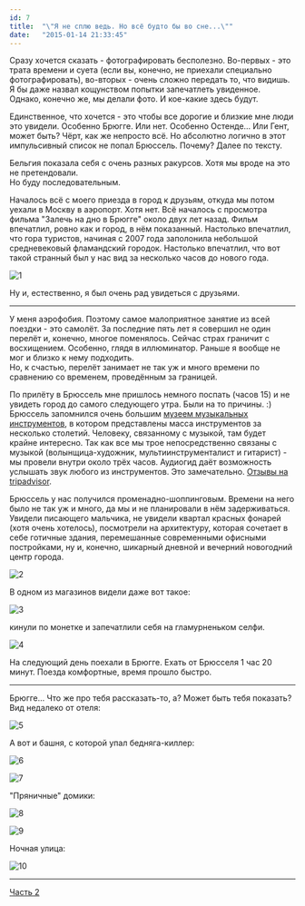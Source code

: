 ```yaml
---
id: 7
title:  "\"Я не сплю ведь. Но всё будто бы во сне...\""
date:   "2015-01-14 21:33:45"
---
```


Сразу хочется сказать - фотографировать бесполезно. Во-первых - это трата времени и 
суета (если вы, конечно, не приехали специально фотографировать), во-вторых - очень 
сложно передать то, что видишь. Я бы даже назвал кощунством попытки запечатлеть увиденное.  
Однако, конечно же, мы делали фото. И кое-какие здесь будут.

Единственное, что хочется - это чтобы все дорогие и близкие мне люди это увидели.
Особенно Брюгге. Или нет. Особенно Остенде... Или Гент, может быть? Чёрт, как же 
непросто всё. Но абсолютно логично в этот импульсивный список не попал Брюссель.
Почему? Далее по тексту.

Бельгия показала себя с очень разных ракурсов. Хотя мы вроде на это не претендовали.  
Но буду последовательным.

Началось всё с моего приезда в город к друзьям, откуда мы потом уехали в Москву
в аэропорт. Хотя нет. Всё началось с просмотра фильма "Залечь на дно в Брюгге"
около двух лет назад. Фильм впечатлил, ровно как и город, в нём показанный. Настолько
впечатлил, что гора туристов, начиная с 2007 года заполонила небольшой средневековый
фламандский городок. Настолько впечатлил, что вот такой странный был у нас вид 
за несколько часов до нового года. 

![1](https://github.com/kartamyshev/blog/blob/master/public/images/belgium/1.jpg?raw=true)

Ну и, естественно, я был очень рад увидеться с друзьями.

---

У меня аэрофобия. Поэтому самое малоприятное занятие из всей поездки - это самолёт. За последние пять лет я 
совершил не один перелёт и, конечно, многое поменялось. Сейчас страх граничит с восхищением. Особенно, глядя в 
иллюминатор. Раньше я вообще не мог и близко к нему подходить.  
Но, к счастью, перелёт занимает не так уж и много времени по сравнению со временем, проведённым за границей.

По прилёту в Брюссель мне пришлось немного поспать (часов 15) и не увидеть город до самого следующего утра.
Были на то причины. :)  
Брюссель запомнился очень большим 
[музеем музыкальных инструментов](https://ru.wikipedia.org/wiki/%D0%9C%D1%83%D0%B7%D0%B5%D0%B9_%D0%BC%D1%83%D0%B7%D1%8B%D0%BA%D0%B0%D0%BB%D1%8C%D0%BD%D1%8B%D1%85_%D0%B8%D0%BD%D1%81%D1%82%D1%80%D1%83%D0%BC%D0%B5%D0%BD%D1%82%D0%BE%D0%B2_%28%D0%91%D1%80%D1%8E%D1%81%D1%81%D0%B5%D0%BB%D1%8C%29), 
в котором представлены масса инструментов за несколько столетий.
Человеку, связанному с музыкой, там будет крайне интересно. Так как все мы трое непосредственно связаны с музыкой 
(волынщица-художник, мультиинструменталист и гитарист) - мы провели внутри около трёх часов. Аудиогид даёт возможность
услышать звук любого из инструментов. Это замечательно.
[Отзывы на tripadvisor](http://www.tripadvisor.ru/Attraction_Review-g188644-d196136-Reviews-MIM_Musical_Instruments_Museum-Brussels.html).

Брюссель у нас получился променадно-шоппинговым. Времени на него было не так уж и много, да мы и не планировали
в нём задерживаться. Увидели писающего мальчика, не увидели квартал красных фонарей (хотя очень хотелось), посмотрели 
на архитектуру, которая сочетает в себе готичные здания, перемешанные современными офисными постройками, ну и, конечно, 
шикарный дневной и вечерний новогодний центр города.

![2](https://github.com/kartamyshev/blog/blob/master/public/images/belgium/2.jpg?raw=true)

В одном из магазинов видели даже вот такое:

![3](https://github.com/kartamyshev/blog/blob/master/public/images/belgium/3.jpg?raw=true)

кинули по монетке и запечатлили себя на гламурненьком селфи.

![4](https://github.com/kartamyshev/blog/blob/master/public/images/belgium/4.jpg?raw=true)

На следующий день поехали в Брюгге. Ехать от Брюсселя 1 час 20 минут. Поезда комфортные, время прошло быстро.

---

Брюгге... Что же про тебя рассказать-то, а? Может быть тебя показать?  
Вид недалеко от отеля:

![5](https://github.com/kartamyshev/blog/blob/master/public/images/belgium/5.jpg?raw=true)

А вот и башня, с которой упал бедняга-киллер:

![6](https://github.com/kartamyshev/blog/blob/master/public/images/belgium/6.jpg?raw=true)

![7](https://github.com/kartamyshev/blog/blob/master/public/images/belgium/7.jpg?raw=true)

"Пряничные" домики:

![8](https://github.com/kartamyshev/blog/blob/master/public/images/belgium/8.jpg?raw=true)

![9](https://github.com/kartamyshev/blog/blob/master/public/images/belgium/9.jpg?raw=true)

Ночная улица:

![10](https://github.com/kartamyshev/blog/blob/master/public/images/belgium/10.jpg?raw=true)

---

[Часть 2]({{site.url}}/_site/jekyll/update/2015/01/16/coming-back-from-Belgium-part-2.html)
